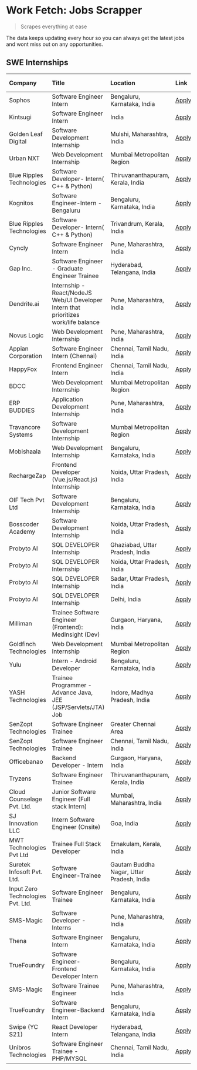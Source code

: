 # Work Fetch: Jobs Scrapper
> Scrapes everything at ease

The data keeps updating every hour so you can always get the latest jobs and wont miss out on any opportunities.

## SWE Internships
<!--START_SECTION:workfetch-->
| Company                           | Title                                                                                | Location                                  | Link                                                                                                                                                                                                                                                                                              | Date Posted   |
|:----------------------------------|:-------------------------------------------------------------------------------------|:------------------------------------------|:--------------------------------------------------------------------------------------------------------------------------------------------------------------------------------------------------------------------------------------------------------------------------------------------------|:--------------|
| Sophos                            | Software Engineer Intern                                                             | Bengaluru, Karnataka, India               | [Apply](https://in.linkedin.com/jobs/view/software-engineer-intern-at-sophos-3861635553?position=12&pageNum=0&refId=EUNz6nKrLFRNbyhMfoP4sA%3D%3D&trackingId=FlL93NQQiPROftCWTyO7xQ%3D%3D&trk=public_jobs_jserp-result_search-card)                                                                | 2024-03-18    |
| Kintsugi                          | Software Engineer Intern                                                             | India                                     | [Apply](https://in.linkedin.com/jobs/view/software-engineer-intern-at-kintsugi-3857074071?position=39&pageNum=0&refId=EUNz6nKrLFRNbyhMfoP4sA%3D%3D&trackingId=dqzF8pBz%2BuVTWASr6R3RVg%3D%3D&trk=public_jobs_jserp-result_search-card)                                                            | 2024-03-16    |
| Golden Leaf Digital               | Software Development Internship                                                      | Mulshi, Maharashtra, India                | [Apply](https://in.linkedin.com/jobs/view/software-development-internship-at-golden-leaf-digital-3858085305?position=6&pageNum=0&refId=EUNz6nKrLFRNbyhMfoP4sA%3D%3D&trackingId=nU7LPfkGpjnA6cw3jVTu4g%3D%3D&trk=public_jobs_jserp-result_search-card)                                             | 2024-03-15    |
| Urban NXT                         | Web Development Internship                                                           | Mumbai Metropolitan Region                | [Apply](https://in.linkedin.com/jobs/view/web-development-internship-at-urban-nxt-3858090142?position=59&pageNum=0&refId=EUNz6nKrLFRNbyhMfoP4sA%3D%3D&trackingId=lX4PcTPZwWFxAAN1vF4LNw%3D%3D&trk=public_jobs_jserp-result_search-card)                                                           | 2024-03-15    |
| Blue Ripples Technologies         | Software Developer- Intern( C++ & Python)                                            | Thiruvananthapuram, Kerala, India         | [Apply](https://in.linkedin.com/jobs/view/software-developer-intern-c%2B%2B-python-at-blue-ripples-technologies-3855594494?position=34&pageNum=0&refId=EUNz6nKrLFRNbyhMfoP4sA%3D%3D&trackingId=9r49uVBT3vGeq8uWg3g%2F9w%3D%3D&trk=public_jobs_jserp-result_search-card)                           | 2024-03-14    |
| Kognitos                          | Software Engineer-Intern -Bengaluru                                                  | Bengaluru, Karnataka, India               | [Apply](https://in.linkedin.com/jobs/view/software-engineer-intern-bengaluru-at-kognitos-3855361239?position=17&pageNum=0&refId=EUNz6nKrLFRNbyhMfoP4sA%3D%3D&trackingId=mJuxngjdcS5pNa1Sum33PA%3D%3D&trk=public_jobs_jserp-result_search-card)                                                    | 2024-03-13    |
| Blue Ripples Technologies         | Software Developer- Intern( C++  & Python)                                           | Trivandrum, Kerala, India                 | [Apply](https://in.linkedin.com/jobs/view/software-developer-intern-c%2B%2B-python-at-blue-ripples-technologies-3856150730?position=38&pageNum=0&refId=EUNz6nKrLFRNbyhMfoP4sA%3D%3D&trackingId=0ERPZBSssjV4vFiLecFURA%3D%3D&trk=public_jobs_jserp-result_search-card)                             | 2024-03-13    |
| Cyncly                            | Software Engineer Intern                                                             | Pune, Maharashtra, India                  | [Apply](https://in.linkedin.com/jobs/view/software-engineer-intern-at-cyncly-3853990178?position=44&pageNum=0&refId=EUNz6nKrLFRNbyhMfoP4sA%3D%3D&trackingId=ajjaLkqzXDT9MX3CT6eH6Q%3D%3D&trk=public_jobs_jserp-result_search-card)                                                                | 2024-03-13    |
| Gap Inc.                          | Software Engineer - Graduate Engineer Trainee                                        | Hyderabad, Telangana, India               | [Apply](https://in.linkedin.com/jobs/view/software-engineer-graduate-engineer-trainee-at-gap-inc-3853818960?position=8&pageNum=0&refId=EUNz6nKrLFRNbyhMfoP4sA%3D%3D&trackingId=RCRQ25gDlw1FXO6WHYIL7w%3D%3D&trk=public_jobs_jserp-result_search-card)                                             | 2024-03-12    |
| Dendrite.ai                       | Internship - React/NodeJS Web/UI Developer Intern that prioritizes work/life balance | Pune, Maharashtra, India                  | [Apply](https://in.linkedin.com/jobs/view/internship-react-nodejs-web-ui-developer-intern-that-prioritizes-work-life-balance-at-dendrite-ai-3853583200?position=50&pageNum=0&refId=EUNz6nKrLFRNbyhMfoP4sA%3D%3D&trackingId=2CRPcGL0Fr7TEnNUGZr4pQ%3D%3D&trk=public_jobs_jserp-result_search-card) | 2024-03-12    |
| Novus Logic                       | Web Development Internship                                                           | Pune, Maharashtra, India                  | [Apply](https://in.linkedin.com/jobs/view/web-development-internship-at-novus-logic-3850815684?position=56&pageNum=0&refId=EUNz6nKrLFRNbyhMfoP4sA%3D%3D&trackingId=YF5W9i3UBKZKzoxnRE1p1w%3D%3D&trk=public_jobs_jserp-result_search-card)                                                         | 2024-03-08    |
| Appian Corporation                | Software Engineer Intern (Chennai)                                                   | Chennai, Tamil Nadu, India                | [Apply](https://in.linkedin.com/jobs/view/software-engineer-intern-chennai-at-appian-corporation-3848335036?position=3&pageNum=0&refId=EUNz6nKrLFRNbyhMfoP4sA%3D%3D&trackingId=WodSUZKiPbHaJy3O%2B1xHKg%3D%3D&trk=public_jobs_jserp-result_search-card)                                           | 2024-03-07    |
| HappyFox                          | Frontend Engineer Intern                                                             | Chennai, Tamil Nadu, India                | [Apply](https://in.linkedin.com/jobs/view/frontend-engineer-intern-at-happyfox-3848357951?position=46&pageNum=0&refId=EUNz6nKrLFRNbyhMfoP4sA%3D%3D&trackingId=4h%2BezylihanoU0PsGN5Lyw%3D%3D&trk=public_jobs_jserp-result_search-card)                                                            | 2024-03-07    |
| BDCC                              | Web Development Internship                                                           | Mumbai Metropolitan Region                | [Apply](https://in.linkedin.com/jobs/view/web-development-internship-at-bdcc-3849712398?position=49&pageNum=0&refId=EUNz6nKrLFRNbyhMfoP4sA%3D%3D&trackingId=%2F1oX%2FOBoZ5abii7DkHzXOg%3D%3D&trk=public_jobs_jserp-result_search-card)                                                            | 2024-03-07    |
| ERP BUDDIES                       | Application Development Internship                                                   | Pune, Maharashtra, India                  | [Apply](https://in.linkedin.com/jobs/view/application-development-internship-at-erp-buddies-3848828144?position=29&pageNum=0&refId=EUNz6nKrLFRNbyhMfoP4sA%3D%3D&trackingId=lT23Lp1iU3qyv9Ubw0S5hQ%3D%3D&trk=public_jobs_jserp-result_search-card)                                                 | 2024-03-06    |
| Travancore Systems                | Software Development Internship                                                      | Mumbai Metropolitan Region                | [Apply](https://in.linkedin.com/jobs/view/software-development-internship-at-travancore-systems-3847706952?position=11&pageNum=0&refId=EUNz6nKrLFRNbyhMfoP4sA%3D%3D&trackingId=EKqQOjO%2BqyR9drH9%2FoUAvQ%3D%3D&trk=public_jobs_jserp-result_search-card)                                         | 2024-03-05    |
| Mobishaala                        | Web Development Internship                                                           | Bengaluru, Karnataka, India               | [Apply](https://in.linkedin.com/jobs/view/web-development-internship-at-mobishaala-3847710287?position=21&pageNum=0&refId=EUNz6nKrLFRNbyhMfoP4sA%3D%3D&trackingId=BbbrwaP06ykwTHqR%2F2L8ZQ%3D%3D&trk=public_jobs_jserp-result_search-card)                                                        | 2024-03-05    |
| RechargeZap                       | Frontend Developer  (Vue.js/React.js) Internship                                     | Noida, Uttar Pradesh, India               | [Apply](https://in.linkedin.com/jobs/view/frontend-developer-vue-js-react-js-internship-at-rechargezap-3847708827?position=33&pageNum=0&refId=EUNz6nKrLFRNbyhMfoP4sA%3D%3D&trackingId=KwGjHygb%2BewFBQazV0eF9Q%3D%3D&trk=public_jobs_jserp-result_search-card)                                    | 2024-03-05    |
| OIF Tech Pvt Ltd                  | Software Development Internship                                                      | Bengaluru, Karnataka, India               | [Apply](https://in.linkedin.com/jobs/view/software-development-internship-at-oif-tech-pvt-ltd-3846326596?position=5&pageNum=0&refId=EUNz6nKrLFRNbyhMfoP4sA%3D%3D&trackingId=r6orZ6LdLWX5TN5jaLj%2BqQ%3D%3D&trk=public_jobs_jserp-result_search-card)                                              | 2024-03-04    |
| Bosscoder Academy                 | Software Development Internship                                                      | Noida, Uttar Pradesh, India               | [Apply](https://in.linkedin.com/jobs/view/software-development-internship-at-bosscoder-academy-3846323827?position=15&pageNum=0&refId=EUNz6nKrLFRNbyhMfoP4sA%3D%3D&trackingId=Mrf8gvmWIYSxxdekxyg1Xg%3D%3D&trk=public_jobs_jserp-result_search-card)                                              | 2024-03-04    |
| Probyto AI                        | SQL DEVELOPER Internship                                                             | Ghaziabad, Uttar Pradesh, India           | [Apply](https://in.linkedin.com/jobs/view/sql-developer-internship-at-probyto-ai-3846327640?position=43&pageNum=0&refId=EUNz6nKrLFRNbyhMfoP4sA%3D%3D&trackingId=ICCaq1npcQgnrSDfl99AwA%3D%3D&trk=public_jobs_jserp-result_search-card)                                                            | 2024-03-04    |
| Probyto AI                        | SQL DEVELOPER Internship                                                             | Noida, Uttar Pradesh, India               | [Apply](https://in.linkedin.com/jobs/view/sql-developer-internship-at-probyto-ai-3846328520?position=47&pageNum=0&refId=EUNz6nKrLFRNbyhMfoP4sA%3D%3D&trackingId=QRuTnLKlhyeYwCTFJHEB4Q%3D%3D&trk=public_jobs_jserp-result_search-card)                                                            | 2024-03-04    |
| Probyto AI                        | SQL DEVELOPER Internship                                                             | Sadar, Uttar Pradesh, India               | [Apply](https://in.linkedin.com/jobs/view/sql-developer-internship-at-probyto-ai-3846329214?position=48&pageNum=0&refId=EUNz6nKrLFRNbyhMfoP4sA%3D%3D&trackingId=rxwj7cekmcSSmK%2B23ZIzBw%3D%3D&trk=public_jobs_jserp-result_search-card)                                                          | 2024-03-04    |
| Probyto AI                        | SQL DEVELOPER Internship                                                             | Delhi, India                              | [Apply](https://in.linkedin.com/jobs/view/sql-developer-internship-at-probyto-ai-3846324863?position=52&pageNum=0&refId=EUNz6nKrLFRNbyhMfoP4sA%3D%3D&trackingId=Y%2Falcvjwd6yLCs4SkajxUg%3D%3D&trk=public_jobs_jserp-result_search-card)                                                          | 2024-03-04    |
| Milliman                          | Trainee Software Engineer (Frontend): MedInsight (Dev)                               | Gurgaon, Haryana, India                   | [Apply](https://in.linkedin.com/jobs/view/trainee-software-engineer-frontend-medinsight-dev-at-milliman-3792874280?position=9&pageNum=0&refId=EUNz6nKrLFRNbyhMfoP4sA%3D%3D&trackingId=D0AU7g6%2FXVH2Q6R8%2BHcTcQ%3D%3D&trk=public_jobs_jserp-result_search-card)                                  | 2024-03-01    |
| Goldfinch Technologies            | Web Development Internship                                                           | Mumbai Metropolitan Region                | [Apply](https://in.linkedin.com/jobs/view/web-development-internship-at-goldfinch-technologies-3837823879?position=53&pageNum=0&refId=EUNz6nKrLFRNbyhMfoP4sA%3D%3D&trackingId=pe6uqEJ6XXjpxLv3LfM6xA%3D%3D&trk=public_jobs_jserp-result_search-card)                                              | 2024-02-22    |
| Yulu                              | Intern - Android Developer                                                           | Bengaluru, Karnataka, India               | [Apply](https://in.linkedin.com/jobs/view/intern-android-developer-at-yulu-3834459982?position=54&pageNum=0&refId=EUNz6nKrLFRNbyhMfoP4sA%3D%3D&trackingId=oVH18fuG7leTl2UhNdyLhw%3D%3D&trk=public_jobs_jserp-result_search-card)                                                                  | 2024-02-19    |
| YASH Technologies                 | Trainee Programmer - Advance Java, JEE (JSP/Servlets/JTA) Job                        | Indore, Madhya Pradesh, India             | [Apply](https://in.linkedin.com/jobs/view/trainee-programmer-advance-java-jee-jsp-servlets-jta-job-at-yash-technologies-3811759183?position=22&pageNum=0&refId=EUNz6nKrLFRNbyhMfoP4sA%3D%3D&trackingId=chL2Ky3ek1ddYXdbmBlxgw%3D%3D&trk=public_jobs_jserp-result_search-card)                     | 2024-02-13    |
| SenZopt Technologies              | Software Engineer Trainee                                                            | Greater Chennai Area                      | [Apply](https://in.linkedin.com/jobs/view/software-engineer-trainee-at-senzopt-technologies-3827688781?position=37&pageNum=0&refId=EUNz6nKrLFRNbyhMfoP4sA%3D%3D&trackingId=pfxHIeJur%2BlKjmO9SscmcA%3D%3D&trk=public_jobs_jserp-result_search-card)                                               | 2024-02-12    |
| SenZopt Technologies              | Software Engineer Trainee                                                            | Chennai, Tamil Nadu, India                | [Apply](https://in.linkedin.com/jobs/view/software-engineer-trainee-at-senzopt-technologies-3827686880?position=57&pageNum=0&refId=EUNz6nKrLFRNbyhMfoP4sA%3D%3D&trackingId=nAhd9pADXQJqve8%2FZhBIPw%3D%3D&trk=public_jobs_jserp-result_search-card)                                               | 2024-02-12    |
| Officebanao                       | Backend Developer - Intern                                                           | Gurgaon, Haryana, India                   | [Apply](https://in.linkedin.com/jobs/view/backend-developer-intern-at-officebanao-3814263731?position=27&pageNum=0&refId=EUNz6nKrLFRNbyhMfoP4sA%3D%3D&trackingId=WHd6Ou%2BX3S267d4BHqpkGQ%3D%3D&trk=public_jobs_jserp-result_search-card)                                                         | 2024-01-31    |
| Tryzens                           | Software Engineer Trainee                                                            | Thiruvananthapuram, Kerala, India         | [Apply](https://in.linkedin.com/jobs/view/software-engineer-trainee-at-tryzens-3809363491?position=41&pageNum=0&refId=EUNz6nKrLFRNbyhMfoP4sA%3D%3D&trackingId=q%2FS9Sl8kn3aEz9nIjEaHPA%3D%3D&trk=public_jobs_jserp-result_search-card)                                                            | 2024-01-18    |
| Cloud Counselage Pvt. Ltd.        | Junior Software Engineer (Full stack Intern)                                         | Mumbai, Maharashtra, India                | [Apply](https://in.linkedin.com/jobs/view/junior-software-engineer-full-stack-intern-at-cloud-counselage-pvt-ltd-3803132814?position=26&pageNum=0&refId=EUNz6nKrLFRNbyhMfoP4sA%3D%3D&trackingId=KjeCCSbYOHo9bVfY7HW2HA%3D%3D&trk=public_jobs_jserp-result_search-card)                            | 2024-01-11    |
| SJ Innovation LLC                 | Intern Software Engineer (Onsite)                                                    | Goa, India                                | [Apply](https://in.linkedin.com/jobs/view/intern-software-engineer-onsite-at-sj-innovation-llc-3799959011?position=45&pageNum=0&refId=EUNz6nKrLFRNbyhMfoP4sA%3D%3D&trackingId=RAe2Za7SSbbsShp0eyztgQ%3D%3D&trk=public_jobs_jserp-result_search-card)                                              | 2024-01-11    |
| MWT Technologies Pvt Ltd          | Trainee Full Stack Developer                                                         | Ernakulam, Kerala, India                  | [Apply](https://in.linkedin.com/jobs/view/trainee-full-stack-developer-at-mwt-technologies-pvt-ltd-3800921715?position=10&pageNum=0&refId=EUNz6nKrLFRNbyhMfoP4sA%3D%3D&trackingId=ec4HW4N4kjU864HRbEYSTw%3D%3D&trk=public_jobs_jserp-result_search-card)                                          | 2024-01-09    |
| Suretek Infosoft Pvt. Ltd.        | Software Engineer-Trainee                                                            | Gautam Buddha Nagar, Uttar Pradesh, India | [Apply](https://in.linkedin.com/jobs/view/software-engineer-trainee-at-suretek-infosoft-pvt-ltd-3800934643?position=23&pageNum=0&refId=EUNz6nKrLFRNbyhMfoP4sA%3D%3D&trackingId=M84pmQvaCnHq8a3CYP4Q2g%3D%3D&trk=public_jobs_jserp-result_search-card)                                             | 2024-01-09    |
| Input Zero Technologies Pvt. Ltd. | Software Engineer Trainee                                                            | Bengaluru, Karnataka, India               | [Apply](https://in.linkedin.com/jobs/view/software-engineer-trainee-at-input-zero-technologies-pvt-ltd-3800927643?position=30&pageNum=0&refId=EUNz6nKrLFRNbyhMfoP4sA%3D%3D&trackingId=NIXAHEICsIcTv6xrl%2BeUhA%3D%3D&trk=public_jobs_jserp-result_search-card)                                    | 2024-01-09    |
| SMS-Magic                         | Software Developer -Interns                                                          | Pune, Maharashtra, India                  | [Apply](https://in.linkedin.com/jobs/view/software-developer-interns-at-sms-magic-3799485343?position=36&pageNum=0&refId=EUNz6nKrLFRNbyhMfoP4sA%3D%3D&trackingId=%2BzHNNmxnc588Nw2AK58TIw%3D%3D&trk=public_jobs_jserp-result_search-card)                                                         | 2024-01-05    |
| Thena                             | Software Engineer Intern                                                             | Bengaluru, Karnataka, India               | [Apply](https://in.linkedin.com/jobs/view/software-engineer-intern-at-thena-3778731751?position=19&pageNum=0&refId=EUNz6nKrLFRNbyhMfoP4sA%3D%3D&trackingId=%2FCSriduDtc41nG4HlO0GNQ%3D%3D&trk=public_jobs_jserp-result_search-card)                                                               | 2023-12-05    |
| TrueFoundry                       | Software Engineer- Frontend Developer Intern                                         | Bengaluru, Karnataka, India               | [Apply](https://in.linkedin.com/jobs/view/software-engineer-frontend-developer-intern-at-truefoundry-3790095058?position=18&pageNum=0&refId=EUNz6nKrLFRNbyhMfoP4sA%3D%3D&trackingId=xUir%2FWM9%2BC2%2Fy%2FxgYXJ2og%3D%3D&trk=public_jobs_jserp-result_search-card)                                | 2023-11-24    |
| SMS-Magic                         | Software Trainee Engineer                                                            | Pune, Maharashtra, India                  | [Apply](https://in.linkedin.com/jobs/view/software-trainee-engineer-at-sms-magic-3761409781?position=28&pageNum=0&refId=EUNz6nKrLFRNbyhMfoP4sA%3D%3D&trackingId=LSm06zoeQoVU44n49jNblQ%3D%3D&trk=public_jobs_jserp-result_search-card)                                                            | 2023-11-16    |
| TrueFoundry                       | Software Engineer-Backend Intern                                                     | Bengaluru, Karnataka, India               | [Apply](https://in.linkedin.com/jobs/view/software-engineer-backend-intern-at-truefoundry-3779508170?position=31&pageNum=0&refId=EUNz6nKrLFRNbyhMfoP4sA%3D%3D&trackingId=7bDYjg4gGIYKWIrdpKqcgw%3D%3D&trk=public_jobs_jserp-result_search-card)                                                   | 2023-11-10    |
| Swipe (YC S21)                    | React Developer Intern                                                               | Hyderabad, Telangana, India               | [Apply](https://in.linkedin.com/jobs/view/react-developer-intern-at-swipe-yc-s21-3737600089?position=20&pageNum=0&refId=EUNz6nKrLFRNbyhMfoP4sA%3D%3D&trackingId=Hci9HVMD0w2wb7g%2B2IrNmQ%3D%3D&trk=public_jobs_jserp-result_search-card)                                                          | 2023-10-13    |
| Unibros Technologies              | Software Engineer Trainee - PHP/MYSQL                                                | Chennai, Tamil Nadu, India                | [Apply](https://in.linkedin.com/jobs/view/software-engineer-trainee-php-mysql-at-unibros-technologies-3656599241?position=40&pageNum=0&refId=EUNz6nKrLFRNbyhMfoP4sA%3D%3D&trackingId=b5I9%2FVSSpwSSDvkC0kjwhQ%3D%3D&trk=public_jobs_jserp-result_search-card)                                     | 2023-06-12    |
<!--END_SECTION:workfetch-->
